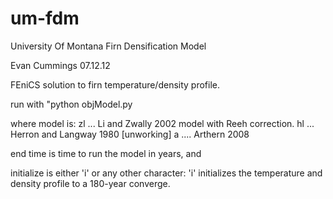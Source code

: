 um-fdm
======

University Of Montana Firn Densification Model


Evan Cummings
07.12.12

FEniCS solution to firn temperature/density profile.

run with "python objModel.py <model> <end time> <initialize>

where model is:
  zl ... Li and Zwally 2002 model with Reeh correction.
  hl ... Herron and Langway 1980 [unworking]
  a .... Arthern 2008

end time is time to run the model in years, and

initialize is either 'i' or any other character:
  'i' initializes the temperature and density profile to a 180-year converge.

